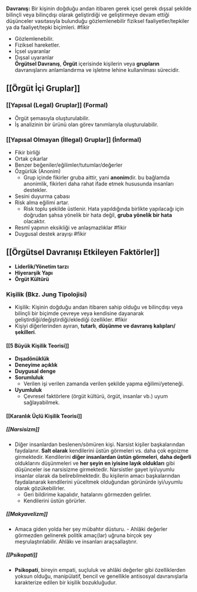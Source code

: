 **Davranış:** Bir kişinin doğduğu andan itibaren gerek içsel gerek dışsal şekilde bilinçli veya bilinçdışı olarak geliştirdiği ve geliştirmeye devam ettiği düşünceler vasıtasıyla bulunduğu gözlemlenebilir fiziksel faaliyetler/tepkiler ya da faaliyet/tepki biçimleri. #fikir <br>
- Gözlemlenebilir.
- Fiziksel hareketler.
- İçsel uyaranlar
- Dışsal uyaranlar <br>
**Örgütsel Davranış**, **Örgüt** içerisinde kişilerin veya **grupların** davranışlarını anlamlandırma ve işletme lehine kullanılması sürecidir. 

## [[Örgüt İçi Gruplar]]
### [[Yapısal (Legal) Gruplar]] (Formal)
- Örgüt şemasıyla oluşturulabilir.
- İş analizinin bir ürünü olan görev tanımlarıyla oluşturulabilir.
### [[Yapısal Olmayan (İllegal) Gruplar]] (İnformal)
- Fikir birliği
- Ortak çıkarlar
- Benzer beğeniler/eğilimler/tutumlar/değerler
- Özgürlük (Anonim)
	- Grup içinde fikirler gruba aittir, yani **anonim**dir. bu bağlamda anonimlik, fikirleri daha rahat ifade etmek hususunda insanları destekler.
- Sesini duyurma çabası
- Risk alma eğilimi artar.
	- Risk toplu şekilde üstlenir. Hata yapıldığında birlikte yapılacağı için doğrudan şahsa yönelik bir hata değil, **gruba yönelik bir hata** olacaktır.
- Resmî yapının eksikliği ve anlaşmazlıklar #fikir
- Duygusal destek arayışı #fikir

## [[Örgütsel Davranışı Etkileyen Faktörler]]
- **Liderlik/Yönetim tarzı**
- **Hiyerarşik Yapı** 
- **Örgüt Kültürü**
### **Kişilik** (Bkz. Jung Tipolojisi)
- Kişilik: Kişinin doğduğu andan itibaren sahip olduğu ve bilinçdışı veya bilinçli bir biçimde çevreye veya kendisine dayanarak geliştirdiği/değiştirdiği/eklediği özellikler. #fikir 
- Kişiyi diğerlerinden ayıran, **tutarlı**, **düşünme ve davranış kalıpları/şekilleri**.
#### **[[5 Büyük Kişilik Teorisi]]**
- **Dışadönüklük**
- **Deneyime açıklık**
- **Duygusal denge**
- **Sorumluluk**
	- Verilen işi verilen zamanda verilen şekilde yapma eğilimi/yeteneği.
- **Uyumluluk**
	- Çevresel faktörlere (örgüt kültürü, örgüt, insanlar vb.) uyum sağlayabilmek.
#### **[[Karanlık Üçlü Kişilik Teorisi]]**
##### **[[Narsisizm]]** 
- Diğer insanlardan beslenen/sömüren kişi. Narsist kişiler başkalarından faydalanır. **Salt olarak** kendilerini üstün görmeleri vs. daha çok egoizme girmektedir. Kendilerini **diğer insanlardan üstün görmeleri**, **daha değerli** olduklarını düşünmeleri ve **her şeyin en iyisine layık oldukları** gibi düşünceler ise narsisizme girmektedir. Narsistler gayet iyi/uyumlu insanlar olarak da belirebilmektedir. Bu kişilerin amacı başkalarından faydalanarak kendilerini yüceltmek olduğundan görünürde iyi/uyumlu olarak gözükebilirler.
	- Geri bildirime kapalıdır, hatalarını görmezden gelirler.
	- Kendilerini üstün görürler.
##### **[[Makyavelizm]]**
- Amaca giden yolda her şey mübahtır düsturu.
		- Ahlâki değerler görmezden gelinerek politik amaç(lar) uğruna birçok şey meşrulaştırılabilir. Ahlâkı ve insanları araçsallaştırır. 
##### **[[Psikopati]]**
- **Psikopati**, bireyin empati, suçluluk ve ahlâki değerler gibi özelliklerden yoksun olduğu, manipülatif, bencil ve genellikle antisosyal davranışlarla karakterize edilen bir kişilik bozukluğudur.